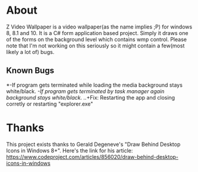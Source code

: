 # About
Z Video Wallpaper is a video wallpaper(as the name implies ;P) for windows 8, 8.1 and 10. It is a C# form application based project. Simply it draws one of the forms on the background level which contains wmp control. Please note that I'm not working on this seriously so it might contain a few(most likely a lot of) bugs.

## Known Bugs
*-If program gets terminated while loading the media background stays white/black.
*-If program gets terminated by task manager again background stays white/black.
..*+Fix: Restarting the app and closing corretly or restarting "explorer.exe"

# Thanks
This project exists thanks to Gerald Degeneve's "Draw Behind Desktop Icons in Windows 8+". Here's the link for his article: https://www.codeproject.com/articles/856020/draw-behind-desktop-icons-in-windows
